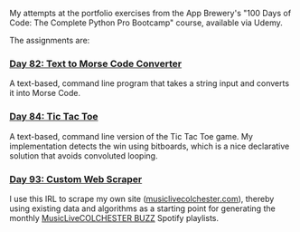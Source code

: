 My attempts at the portfolio exercises from the App Brewery's "100 Days of Code: The Complete Python Pro Bootcamp" course, available via Udemy.

The assignments are:

### [Day 82: Text to Morse Code Converter](082-MorseEncoder)
A text-based, command line program that takes a string input and converts it into Morse Code.

### [Day 84: Tic Tac Toe](083-TicTacToe)
A text-based, command line version of the Tic Tac Toe game. My implementation detects the win using bitboards, which is a nice declarative solution that avoids convoluted looping.

### [Day 93: Custom Web Scraper](093-WebScraper)
I use this IRL to scrape my own site ([musiclivecolchester.com](https://musiclivecolchester.com/)), thereby using existing data and algorithms as a starting point for generating the monthly [MusicLiveCOLCHESTER BUZZ](https://open.spotify.com/playlist/3x3h7qglnsP47QFxC4pgHg?si=6a5254c53b2047c0) Spotify playlists.
